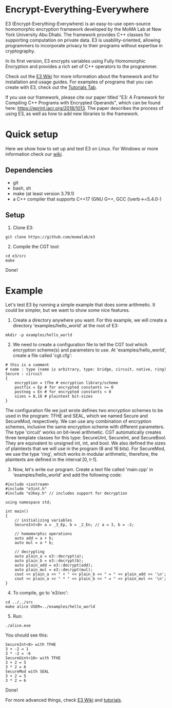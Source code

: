 # Encrypt-Everything-Everywhere
E3 (Encrypt-Everything-Everywhere) is an easy-to-use open-source homomorphic encryption framework developed by the MoMA Lab at New York University Abu Dhabi. The framework provides C++ classes for supporting computation on private data. E3 is usability-oriented, allowing programmers to incorporate privacy to their programs without expertise in cryptography.

In its first version, E3 encrypts variables using Fully Homomorphic Encryption and provides a rich set of C++ operators to the programmer.

Check out the [E3 Wiki](https://github.com/momalab/e3/wiki) for more information about the framework and for installation and usage guides. For examples of programs that you can create with E3, check out the [Tutorials Tab](./tutorials).

If you use our framework, please cite our paper titled "E3: A Framework for Compiling C++ Programs with Encrypted Operands", which can be found here: https://eprint.iacr.org/2018/1013. The paper describes the process of using E3, as well as how to add new libraries to the framework.

# Quick setup

Here we show how to set up and test E3 on Linux. For Windows or more information check our [wiki](https://github.com/momalab/e3/wiki/Installing-E3).

## Dependencies

* git
* bash, sh
* make (at least version 3.79.1)
* a C++ compiler that supports C++17 (GNU G++, GCC (\verb->=5.4.0-)

## Setup

1. Clone E3:
```
git clone https://github.com/momalab/e3
```

2. Compile the CGT tool:
```
cd e3/src
make
```

Done!

# Example

Let's test E3 by running a simple example that does some arithmetic. It could be simpler, but we want to show some nice features.

1. Create a directory anywhere you want. For this example, we will create a directory 'examples/hello_world' at the root of E3:
```
mkdir -p examples/hello_world
```

2. We need to create a configuration file to tell the CGT tool which encryption scheme(s) and parameters to use. At 'examples/hello_world', create a file called 'cgt.cfg':
```
# this is a comment
# name : type (name is arbitrary, type: bridge, circuit, native, ring)
Secure : circuit
{
    encryption = tfhe # encryption library/scheme
    postfix = Ep # for encrypted constants >= 0
    postneg = En # for encrypted constants < 0
    sizes = 8,16 # plaintext bit-sizes
}

```
The configuration file we just wrote defines two encryption schemes to be used in the program: TFHE and SEAL, which we named Secure and SecureMod, respectively. We can use any combination of encryption schemes, inclusive the same encryption scheme with different parameters.
The type 'circuit' works on bit-level arithmetic. CGT automatically creates three template classes for this type: SecureUint, SecureInt, and SecureBool. They are equivalent to unsigned int, int, and bool. We also defined the sizes of plaintexts that we will use in the program (8 and 16 bits).
For SecureMod, we use the type 'ring', which works in modular arithmetic, therefore, the plaintexts are defined in the interval [0, t-1].

3. Now, let's write our program. Create a text file called 'main.cpp' in 'examples/hello_world' and add the following code:
```
#include <iostream>
#include "e3int.h"
#include "e3key.h" // includes support for decryption

using namespace std;

int main()
{
    // initializing variables
    SecureInt<8> a = _3_Ep, b = _2_En; // a = 3, b = -2;

    // homomorphic operations
    auto add = a + b;
    auto mul = a * b;

    // decrypting
    auto plain_a = e3::decrypt(a);
    auto plain_b = e3::decrypt(b);
    auto plain_add = e3::decrypt(add);
    auto plain_mul = e3::decrypt(mul);
    cout << plain_a << " + " << plain_b << " = " << plain_add << '\n';
    cout << plain_a << " * " << plain_b << " = " << plain_mul << '\n';
}

```

4. To compile, go to 'e3/src':
```
cd ../../src
make alice USER=../examples/hello_world
```

5. Run:
```
./alice.exe
```
You should see this:
```
SecureInt<8> with TFHE
3 + -2 = 1
3 * -2 = -6
SecureUint<16> with TFHE
3 + 2 = 5
3 * 2 = 6
SecureMod with SEAL
3 + 2 = 5
3 * 2 = 6
```

Done!

For more advanced things, check [E3 Wiki](https://github.com/momalab/e3/wiki) and [tutorials](./tutorials).
